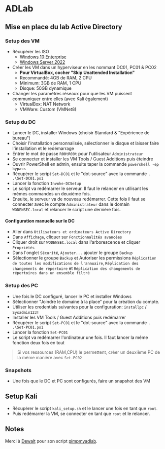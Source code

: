 # ADLab

## Mise en place du lab Active Directory

### Setup des VM
- Récupérer les ISO
  - [Windows 10 Enterprise](https://info.microsoft.com/ww-landing-windows-10-enterprise.html?lcid=fr)
  - [Windows Server 2022](https://info.microsoft.com/ww-landing-windows-server-2022.html?lcid=fr)
- Créer les VM dans un hyperviseur en les nommant DC01, PC01 & PC02
  - **Pour VirtualBox, cocher "Skip Unattended Installation"**
  - Recommandé: 4GB de RAM, 2 CPU
  - Minimum: 3GB de RAM, 1 CPU
  - Disque: 50GB dynamique
- Changer les paramètres réseaux pour que les VM puissent communiquer entre elles (avec Kali également)
  - VirtualBox: NAT Network
  - VMWare: Custom (VMNet8)
 
### Setup du DC
- Lancer le DC, installer Windows (choisir Standard & "Expérience de bureau")
- Choisir l'installation personnalisée, sélectionner le disque et laisser faire l'installation et le redémarrage
- Entrer le mot de passe `R00tR00t` pour l'utilisateur `Administrateur`
- Se connecter et installer les VM Tools / Guest Additions puis éteindre
- Ouvrir PowerShell en admin, ensuite taper la commande `powershell -ep bypass`
- Récupérer le script `Set-DC01` et le "dot-source" avec la commande `. .\Set-DC01.ps1`
- Lancer la fonction `Invoke-DCSetup`
- Le script va redémarrer le serveur. Il faut le relancer en utilisant les mêmes commandes un deuxième fois.
- Ensuite, le serveur va de nouveau redémarrer. Cette fois il faut se connecter avec le compte `Administrateur` dans le domain `WODENSEC.local` et relancer le script une dernière fois.

#### Configuration manuelle sur le DC
- Aller dans `Utilisateurs et ordinateurs Active Directory`
- Dans `Affichage`, cliquer sur `Fonctionnalités avancées`
- Cliquer droit sur `WODENSEC.local` dans l'arborescence et cliquer `Propriétés`
- Dans l'onglet `Sécurité`, `Ajouter...` ajouter le groupe `Backup`
- Sélectionner le groupe `Backup` et Autoriser les permissions `Réplication de toutes les modifications de l'annuaire`, `Réplication des changements de répertoire` et `Réplication des changements de répertoires dans un ensemble filtré`

### Setup des PC
- Une fois le DC configuré, lancer le PC et installer Windows
- Sélectionner "Joindre le domaine à la place" pour la création du compte.
- Utiliser les credentials suivantes pour la configuration: `installpc` / `Sysadmin123!`
- Installer les VM Tools / Guest Additions puis redémarrer
- Récupérer le script `Set-PC01` et le "dot-source" avec la commande `. .\Set-PC01.ps1`
- Lancer la fonction `Set-PC01`
- Le script va redémarrer l'ordinateur une fois. Il faut lancer la même fonction deux fois en tout

> Si vos ressources (RAM,CPU) le permettent, créer un deuxième PC de la même manière avec `Set-PC02`

### Snapshots
- Une fois que le DC et PC sont configurés, faire un snapshot des VM

## Setup Kali
- Récupérer le script `kali_setup.sh` et le lancer une fois en tant que `root`.
- Puis redémarrer la VM, se connecter en tant que `root` et le relancer.


## Notes

Merci à [Dewalt](https://github.com/Dewalt-arch) pour son script [pimpmyadlab](https://github.com/Dewalt-arch/pimpmyadlab/tree/main). 
